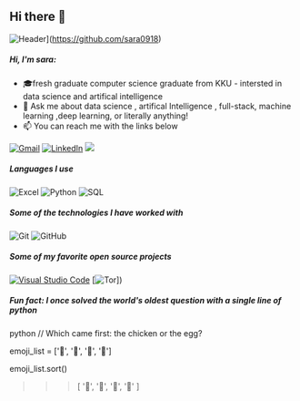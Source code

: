 ## Hi there 👋
![Header](https://github.com/sara0918/sara0918/raw/master/profile.gif)](https://github.com/sara0918)

##### Hi, I'm sara:

- 🎓fresh graduate computer science graduate from KKU - intersted in data science and artifical intelligence 
- :speech_balloon: Ask me about data science , artifical Intelligence , full-stack, machine learning ,deep learning, or literally anything!
- :mailbox: You can reach me with the links below

[![Gmail](https://img.shields.io/badge/-GMAIL-D14836?style=for-the-badge&logo=gmail&logoColor=white)](mailto:saraalialamer@gmail.com)
[![LinkedIn](https://img.shields.io/badge/-LINKEDIN-0077B5?style=for-the-badge&logo=linkedin&logoColor=white)](https://www.linkedin.com/in/-sara-ali)
<a href="https://x.com/sarahail27?s=21&t=sYIoa0XHc9u5Ce1Lfo7owA"><img src="https://img.shields.io/badge/twitter-%251FA1F1?style=flat&logo=twitter&logoColor=white"/></a>

##### Languages I use

![Excel](https://img.shields.io/badge/-HTML5-000000?style=flat&logo=Excel)
![Python](https://img.shields.io/badge/-Python-000000?style=flat&logo=python)
![SQL](https://img.shields.io/badge/-SQL-000000?style=flat&logo=postgresql)

##### Some of the technologies I have worked with

![Git](https://img.shields.io/badge/-Git-222222?style=flat&logo=git&logoColor=F05032)
![GitHub](https://img.shields.io/badge/-GitHub-222222?style=flat&logo=github&logoColor=181717)

##### Some of my favorite open source projects
[![Visual Studio Code](https://img.shields.io/badge/-VSCode-444444?style=flat&logo=visual-studio-code&logoColor=007ACC)](https://github.com/microsoft/vscode)
[![Tor](https://img.shields.io/badge/-Tor-444444?style=flat&logo=tor&logoColor=7E4798)])

##### Fun fact: I once solved the world's oldest question with a single line of python
<!-- wi*quL3fcV -->

python
// Which came first: the chicken or the egg?

emoji_list = ['🥚', '🐣', '🐥', '🐔']

emoji_list.sort()

>>> [ '🐔', '🐣', '🐥', '🥚' ]
